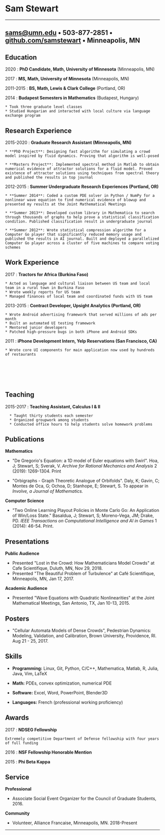 Sam Stewart
=========================

------------------------------------------
<sams@umn.edu> • 503-877-2851 • [github.com/samstewart](https://github.com/samstewart) • Minneapolis, MN 
------------------------------------------

Education
---------

2020
:   **PhD Candidate, Math, University of Minnesota** (Minneapolis, MN)

2017
:   **MS, Math, University of Minnesota** (Minneapolis, MN)
    

2011-2015
:   **BS, Math, Lewis & Clark College** (Portland, OR)
    
2014
:   **Budapest Semesters in Mathematics** (Budapest, Hungary)

    * Took three graduate level classes
    * Studied Hungarian and interacted with local culture via language exchange program


Research Experience
--------------------

2015-2020
:     **Graduate Research Assistant (Minneapolis, MN)** 

    * **PhD Project**: Designing fast algorithm for simulating a crowd model inspired by fluid dynamics. Proving that algorithm is well-posed

    * **Masters Project**: Implemented spectral method in Matlab to obtain numerical evidence of attractor solutions for a fluid model. Proved existence of attractor solutions using techniques from spectral theory and published the results in top journal

2012-2015 
:   **Summer Undergraduate Research Experiences (Portland, OR)**
    
    * **Summer 2014**: Coded a custom PDE solver in Python / NumPy for a nonlinear wave equation to find numerical evidence of blowup and presented my results at the Joint Mathematical Meetings

    * **Summer 2013**: Developed custom library in Mathematica to search through thousands of graphs to help prove a statistical classification condition. Published classification result in undergraduate journal

    * **Summer 2012**: Wrote statistical compression algorithm for a Computer Go player that significantly reduced memory usage and published the results in AI journal. Built and deployed a parallelized Computer Go player across a cluster of five machines to compare voting schemes

Work Experience
---------------
2017
:    **Tractors for Africa (Burkina Faso)**

    * Acted as language and cultural liaison between US team and local team in a rural town in Burkina Faso
    * Wrote weekly reports for US team 
    * Managed finances of local team and coordinated funds with US team

2013-2015
:   **Contract Developer, Upsight Analytics (Portland, OR)**

    * Wrote Android advertising framework that served millions of ads per month 
    * Built an automated UI testing framework
    * Mentored junior developers
    * Patched high-pressure bugs in both iPhone and Android SDKs

2011
:   **iPhone Development Intern, Yelp Reservations (San Francisco, CA)**

    * Wrote core UI components for main application now used by hundreds of restaurants 

<br>
<br>
<br>
<br>

Teaching
------------
2015-2017
:    **Teaching Assistant, Calculus I & II**

      * Taught thirty students each semester
      * Organized groupwork among students
      * Conducted office hours to help students solve homework problems

Publications
----------------

**Mathematics**

   * "De Gregorio's Equation: a 1D model of Euler equations with Swirl". Hoa, J; Stewart, S; Sverak, V. *Archive for Rational Mechanics and Analysis* 2 (2019): 1269-1304. Print 

   * "Orbigraphs - Graph Theoretic Analogue of Orbifolds". Daly, K; Gavin, C; Montes de Oca, G; Ochoa, D; Stanhope, E; Stewart, S. To appear in *Involve, a Journal of Mathematics.* 

**Computer Science**

   * "Two Online Learning Playout Policies in Monte Carlo Go: An Application of Win/Loss State." Basaldua, J; Stewart, S; Moreno-Vega, JM; Drake, PD. *IEEE Transactions on Computational Intelligence and AI in Games* 1 (2014): 46-54. Print.


Presentations
--------------

**Public Audience**

   * Presented "Lost in the Crowd: How Mathematicians Model Crowds" at Cafe Scientifique, Duluth, MN, Nov 29, 2018. 
   * Presented "The Beautiful Problem of Turbulence" at Café Scientifique, Minneapolis, MN, Jan 17, 2017.

**Academic Audience**

   * Presented "Wave Equations with Quadratic Nonlinearities" at the Joint Mathematical Meetings, San Antonio, TX, Jan 10-13, 2015.  

Posters
-------

   * "Cellular Automata Models of Dense Crowds", Pedestrian Dynamics: Modeling, Validation, and Calibration, Brown University, Providence, RI. Aug 21 - 25, 2017.

Skills
---------

   * **Programming:** Linux, Git, Python, C/C++, Mathematica, Matlab, R, Julia, Java, Vim, LaTeX

   * **Math:** PDEs, convex optimization, numerical PDE
   * **Software:** Excel, Word, PowerPoint, Blender3D 
   * **Languages:** French (professional working proficiency)

Awards
------------------------
2017
:   **NDSEG Fellowship**

	Extremely competitive Department of Defense fellowship with four years of full funding

2016
:   **NSF Fellowship Honorable Mention**

2015
:   **Phi Beta Kappa**

Service
---------
**Professional**

   * Associate Social Event Organizer for the Council of Graduate Students, 2016.

**Community**

   * Volunteer, Alliance Francaise, Minneapolis, MN. 2018-Present

----

